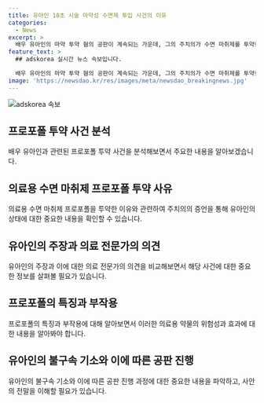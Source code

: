```yaml
---
title: 유아인 10초 시술 마약성 수면제 투입 사건의 이유
categories:
  - News
excerpt: >
  배우 유아인의 마약 투약 혐의 공판이 계속되는 가운데, 그의 주치의가 수면 마취제를 투약한 이유를 해명했다. 유아인은 우울증과 공황 장애 때문에 의료용 수면 마취제를 투약했다고 주장했으며, 증인으로 출석한 A씨는 유아인에게 시행한 SGB 시술이 고통스러웠을 것이라고 증언했다. 또한, 유아인의 부친과 누나의 명의로 마약을 처방한 혐의를 부인하고 있다. 다음 공판은 오는 7월 24일에 개최될 예정이다.
feature_text: >
  ## adskorea 실시간 뉴스 속보입니다.

  배우 유아인의 마약 투약 혐의 공판이 계속되는 가운데, 그의 주치의가 수면 마취제를 투약한 이유를 해명했다. 유아인은 우울증과 공황 장애 때문에 의료용 수면 마취제를 투약했다고 주장했으며, 증인으로 출석한 A씨는 유아인에게 시행한 SGB 시술이 고통스러웠을 것이라고 증언했다. 또한, 유아인의 부친과 누나의 명의로 마약을 처방한 혐의를 부인하고 있다. 다음 공판은 오는 7월 24일에 개최될 예정이다.
image: 'https://newsdao.kr/res/images/meta/newsdao_breakingnews.jpg'
---
```


<p><img src="https://newsdao.kr/res/images/meta/newsdao_breakingnews.jpg" alt="adskorea 속보" /></p>

<h2 data-ke-size="size26">프로포폴 투약 사건 분석</h2>

<p data-ke-size="size16">배우 유아인과 관련된 프로포폴 투약 사건을 분석해보면서 주요한 내용을 알아보겠습니다.</p>

<h2 data-ke-size="size24">의료용 수면 마취제 프로포폴 투약 사유</h2>

<p data-ke-size="size16">의료용 수면 마취제 프로포폴을 투약한 이유와 관련하여 주치의의 증언을 통해 유아인의 상태에 대한 중요한 내용을 확인할 수 있습니다.</p>

<h2 data-ke-size="size24">유아인의 주장과 의료 전문가의 의견</h2>

<p data-ke-size="size16">유아인의 주장과 이에 대한 의료 전문가의 의견을 비교해보면서 해당 사건에 대한 중요한 정보를 살펴볼 필요가 있습니다.</p>

<h2 data-ke-size="size24">프로포폴의 특징과 부작용</h2>

<p data-ke-size="size16">프로포폴의 특징과 부작용에 대해 알아보면서 이러한 의료용 약물의 위험성과 효과에 대한 내용을 알아봐야 합니다.</p>

<h2 data-ke-size="size24">유아인의 불구속 기소와 이에 따른 공판 진행</h2>

<p data-ke-size="size16">유아인의 불구속 기소와 이에 따른 공판 진행 과정에 대한 중요한 내용을 파악하고, 사안의 전말을 이해할 필요가 있습니다.</p>

